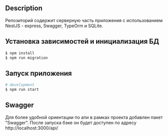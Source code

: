 ## Description

Репозиторий содержит серверную часть приложения c использованием NestJS - express, Swagger, TypeOrm и SQLite. 

## Установка зависимостей и инициализация БД

```bash
$ npm install
$ npm run migration
```

## Запуск приложения

```bash
# development
$ npm run start
```

## Swagger

Для более удобной ориентации по апи в рамках проекта добавлен пакет "Swagger". После запуска бэке он будет доступен по адресу http://localhost:3000/api/
